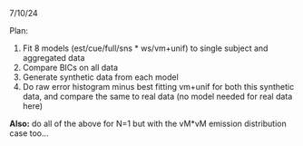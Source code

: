7/10/24

Plan:
1. Fit 8 models (est/cue/full/sns * ws/vm+unif) to single subject and aggregated data
2. Compare BICs on all data
3. Generate synthetic data from each model
4. Do raw error histogram minus best fitting vm+unif for both this synthetic data, and compare the same to real data (no model needed for real data here)


**Also:** do all of the above for N=1 but with the vM*vM emission distribution case too...

